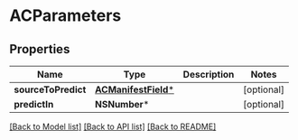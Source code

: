 # ACParameters

## Properties
Name | Type | Description | Notes
------------ | ------------- | ------------- | -------------
**sourceToPredict** | [**ACManifestField***](ACManifestField.md) |  | [optional] 
**predictIn** | **NSNumber*** |  | [optional] 

[[Back to Model list]](../README.md#documentation-for-models) [[Back to API list]](../README.md#documentation-for-api-endpoints) [[Back to README]](../README.md)


